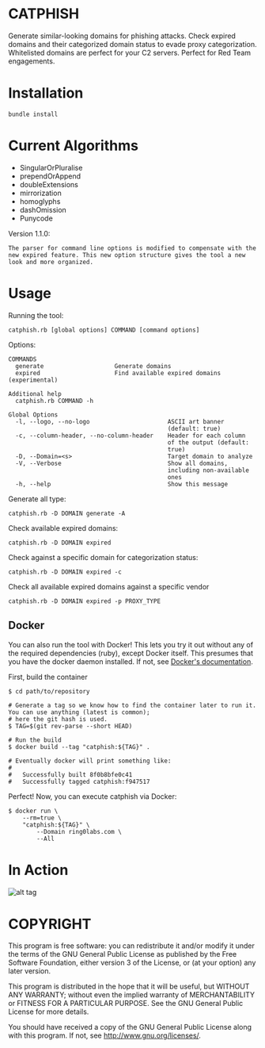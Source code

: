 # CATPHISH
Generate similar-looking domains for phishing attacks. Check expired domains and their categorized domain status to evade proxy categorization. Whitelisted domains are perfect for your C2 servers. Perfect for Red Team engagements. 
 
# Installation
```
bundle install
```

# Current Algorithms
* SingularOrPluralise
* prependOrAppend
* doubleExtensions
* mirrorization
* homoglyphs
* dashOmission
* Punycode

Version 1.1.0:
```
The parser for command line options is modified to compensate with the new expired feature. This new option structure gives the tool a new look and more organized.
```

# Usage
Running the tool:
```
catphish.rb [global options] COMMAND [command options]
```
Options:
```
COMMANDS
  generate                    Generate domains
  expired                     Find available expired domains
(experimental)

Additional help
  catphish.rb COMMAND -h

Global Options
  -l, --logo, --no-logo                      ASCII art banner
                                             (default: true)
  -c, --column-header, --no-column-header    Header for each column
                                             of the output (default:
                                             true)
  -D, --Domain=<s>                           Target domain to analyze
  -V, --Verbose                              Show all domains,
                                             including non-available
                                             ones
  -h, --help                                 Show this message
```
Generate all type:
```
catphish.rb -D DOMAIN generate -A
```
Check available expired domains:
```
catphish.rb -D DOMAIN expired
```
Check against a specific domain for categorization status:
```
catphish.rb -D DOMAIN expired -c
```
Check all available expired domains against a specific vendor
```
catphish.rb -D DOMAIN expired -p PROXY_TYPE
```

## Docker

You can also run the tool with Docker! This lets you try it out without any of the required dependencies (ruby), except
Docker itself. This presumes that you have the docker daemon installed. If not, see
[Docker's documentation](https://docs.docker.com/engine/installation/).

First, build the container

```
$ cd path/to/repository

# Generate a tag so we know how to find the container later to run it. You can use anything (latest is common);
# here the git hash is used.
$ TAG=$(git rev-parse --short HEAD)

# Run the build
$ docker build --tag "catphish:${TAG}" .

# Eventually docker will print something like:
#
#   Successfully built 8f0b8bfe0c41
#   Successfully tagged catphish:f947517

```

Perfect! Now, you can execute catphish via Docker:

```
$ docker run \
    --rm=true \
    "catphish:${TAG}" \
        --Domain ring0labs.com \
        --All
```

# In Action

![alt tag](https://github.com/ring0lab/catphish/blob/master/image1.png)

# COPYRIGHT
This program is free software: you can redistribute it and/or modify it under the terms of the GNU General Public License as published by the Free Software Foundation, either version 3 of the License, or (at your option) any later version.

This program is distributed in the hope that it will be useful, but WITHOUT ANY WARRANTY; without even the implied warranty of MERCHANTABILITY or FITNESS FOR A PARTICULAR PURPOSE. See the GNU General Public License for more details.

You should have received a copy of the GNU General Public License along with this program. If not, see http://www.gnu.org/licenses/.
